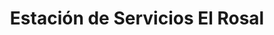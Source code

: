---
title: "Estación de Servicios El Rosal"
url: /caracas/estacion-de-servicios-el-rosal/
shop: piezas de automóviles
---